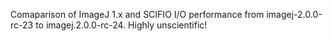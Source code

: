 Comaparison of ImageJ 1.x and SCIFIO I/O performance from imagej-2.0.0-rc-23 to imagej.2.0.0-rc-24. Highly unscientific!
